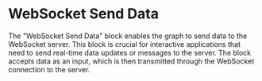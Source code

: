# WebSocket Send Data

The "WebSocket Send Data" block enables the graph to send data to the WebSocket server. This block is crucial for interactive applications that need to send real-time data updates or messages to the server. The block accepts data as an input, which is then transmitted through the WebSocket connection to the server.
